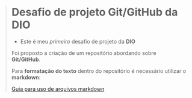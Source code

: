 > # Desafio de projeto Git/GitHub da DIO
>
> - Este é meu *primeiro* desafio de projeto da **DIO**
>
> Foi proposto a criação de um repositório abordando sobre **Git/GitHub**.
>
> Para **formatação do texto** dentro do repositório é necessário utilizar o **markdown**:
>
> [Guia para uso de arquivos markdown](https://www.markdownguide.org/basic-syntax/)
